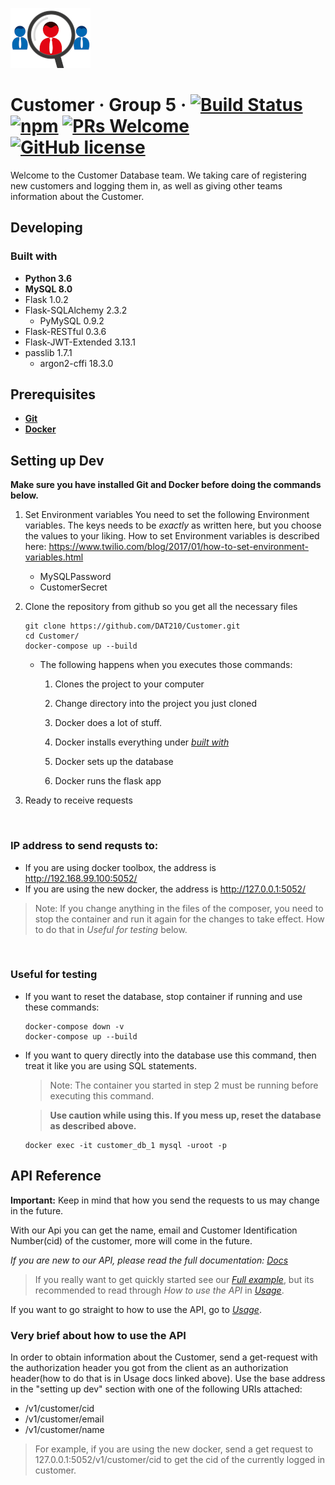 ![Logo of the project](docs/images/Customer_logo.png)

# Customer &middot; Group 5 &middot; [![Build Status](https://img.shields.io/travis/npm/npm/latest.svg?style=flat-square)](https://travis-ci.org/npm/npm) [![npm](https://img.shields.io/npm/v/npm.svg?style=flat-square)](https://www.npmjs.com/package/npm) [![PRs Welcome](https://img.shields.io/badge/PRs-welcome-brightgreen.svg?style=flat-square)](http://makeapullrequest.com) [![GitHub license](https://img.shields.io/badge/license-MIT-blue.svg?style=flat-square)](https://github.com/your/your-project/blob/master/LICENSE)

Welcome to the Customer Database team. We taking care of registering new customers and logging them in, as well as giving other teams information about the Customer.

## Developing
### Built with
* __Python 3.6__
* __MySQL 8.0__
* Flask 1.0.2
* Flask-SQLAlchemy 2.3.2
    * PyMySQL 0.9.2
* Flask-RESTful 0.3.6
* Flask-JWT-Extended 3.13.1
* passlib 1.7.1
    * argon2-cffi 18.3.0

## Prerequisites
* __[Git](https://git-scm.com/downloads)__
* __[Docker](https://www.docker.com/get-started)__

## Setting up Dev
__Make sure you have installed Git and Docker before doing the commands below.__

1. Set Environment variables
    You need to set the following Environment variables. The keys needs to be _exactly_ as written here, but you choose the values to your liking.
    How to set Environment variables is described here: https://www.twilio.com/blog/2017/01/how-to-set-environment-variables.html

    * MySQLPassword
    * CustomerSecret

1. Clone the repository from github so you get all the necessary files

    ```shell
    git clone https://github.com/DAT210/Customer.git
    cd Customer/
    docker-compose up --build
    ```

    * The following happens when you executes those commands:

        1. Clones the project to your computer

        1. Change directory into the project you just cloned

        1. Docker does a lot of stuff.

        1. Docker installs everything under [_built with_](#built-with)

        1. Docker sets up the database

        1. Docker runs the flask app

1. Ready to receive requests

&nbsp;

### IP address to send requsts to:

* If you are using docker toolbox, the address is  http://192.168.99.100:5052/
* If you are using the new docker, the address is  http://127.0.0.1:5052/

> Note: If you change anything in the files of the composer, you need to stop the container and run it again for the changes to take effect. How to do that in _Useful for testing_ below.

&nbsp;

### Useful for testing

* If you want to reset the database, stop container if running and use these commands:
    ```shell
    docker-compose down -v
    docker-compose up --build
    ```
* If you want to query directly into the database use this command, then treat it like you are using SQL statements.
    > Note: The container you started in step 2 must be running before executing this command.
    
    > __Use caution while using this. If you mess up, reset the database as described above.__
    
    ```shell
    docker exec -it customer_db_1 mysql -uroot -p
    ```

## API Reference

__Important:__ Keep in mind that how you send the requests to us may change in the future.

With our Api you can get the name, email and Customer Identification Number(cid) of the customer, more will come in the future.

_If you are new to our API, please read the full documentation: [Docs](/docs)_

> If you really want to get quickly started see our [_Full example_](docs/usage.md#full-example), but its recommended to read through _How to use the API_ in [_Usage_](docs/usage.md).

If you want to go straight to how to use the API, go to [_Usage_](docs/usage.md).

### Very brief about how to use the API

In order to obtain information about the Customer, send a get-request with the authorization header you got from the client as an authorization header(how to do that is in Usage docs linked above). Use the base address in the "setting up dev" section with one of the following URIs attached:

* /v1/customer/cid
* /v1/customer/email
* /v1/customer/name

> For example, if you are using the new docker, send a get request to 127.0.0.1:5052/v1/customer/cid to get the cid of the currently logged in customer.